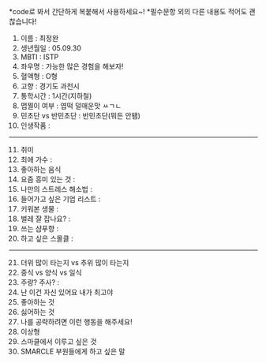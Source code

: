 *code로 봐서 간단하게 복붙해서 사용하세요~!
*필수문항 외의 다른 내용도 적어도 괜찮습니다!

1. 이름 : 최정완
2. 생년월일 : 05.09.30
3. MBTI : ISTP
4. 좌우명 : 가능한 많은 경험을 해보자!
5. 혈액형 : O형
6. 고향 : 경기도 과천시
7. 통학시간 : 1시간(지하철)
8. 맵찔이 여부 : 엽떡 덜매운맛 ㅆㄱㄴ
9. 민초단 vs 반민초단 : 반민초단(뭐든 안됌)
10. 인생작품 : 
---
11. 취미
12. 최애 가수 : 
13. 좋아하는 음식
14. 요즘 흥미 있는 것 : 
15. 나만의 스트레스 해소법 : 
16. 들어가고 싶은 기업 리스트 :
17. 키워본 생물 : 
18. 벌레 잘 잡나요? : 
19. 쓰는 샴푸향 :
20. 하고 싶은 스몰클 : 
***
21. 더위 많이 타는지 vs 추위 많이 타는지
22. 중식 vs 양식 vs 일식
23. 주량? 주사? : 
24. 난 이건 자신 있어요 내가 최고야
25. 좋아하는 것
26. 싫어하는 것
27. 나를 공략하려면 이런 행동을 해주세요!
28. 이상형
29. 스마클에서 이루고 싶은 것
30. SMARCLE 부원들에게 하고 싶은 말
